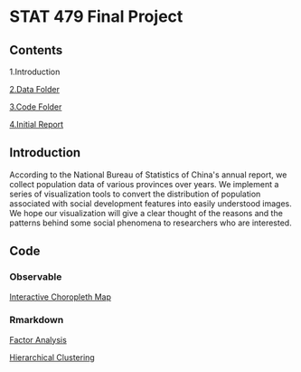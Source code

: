 # STAT 479 Final Project

## Contents

1.Introduction

[2.Data Folder](https://github.com/caoy98/stat479-population/tree/main/data)

[3.Code Folder](https://github.com/caoy98/stat479-population/tree/main/code)

[4.Initial Report](https://github.com/caoy98/stat479-population/blob/main/STAT479_Visualization_Proj_Initial.pdf)

## Introduction
According to the National Bureau of Statistics of China's annual report, we collect population data of various provinces over years. We implement a series of visualization tools to convert the distribution of population associated with social development features into easily understood images. We hope our visualization will give a clear thought of the reasons and the patterns behind some social phenomena to researchers who are interested.

## Code

### Observable

[Interactive Choropleth Map](https://observablehq.com/@caoy98/project-initial-implement)

### Rmarkdown

[Factor Analysis](https://github.com/caoy98/stat479-population/blob/main/code/FactorAnalysis.R)

[Hierarchical Clustering](https://github.com/caoy98/stat479-population/blob/main/code/cluster.Rmd)
